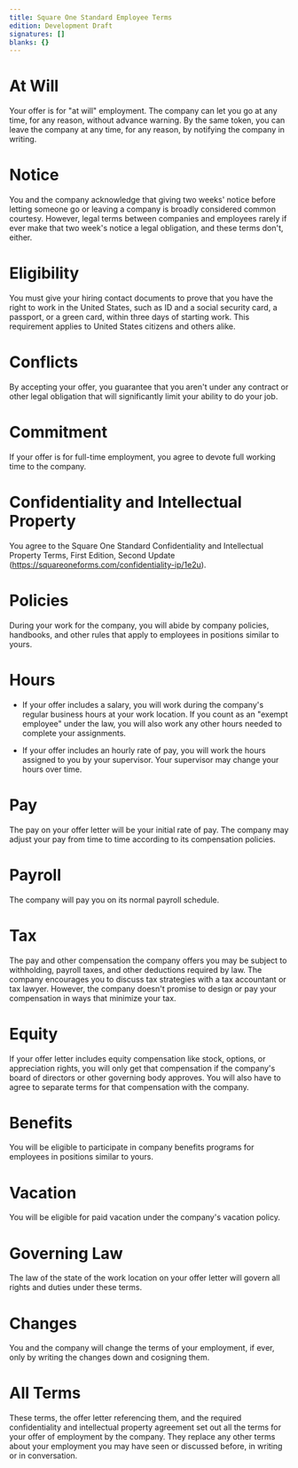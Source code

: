 ```yaml
---
title: Square One Standard Employee Terms
edition: Development Draft
signatures: []
blanks: {}
---
```


# At Will

Your offer is for "at will" employment.  The company can let you go at any time, for any reason, without advance warning.  By the same token, you can leave the company at any time, for any reason, by notifying the company in writing.

# Notice

You and the company acknowledge that giving two weeks' notice before letting someone go or leaving a company is broadly considered common courtesy.  However, legal terms between companies and employees rarely if ever make that two week's notice a legal obligation, and these terms don't, either.

# Eligibility

You must give your hiring contact documents to prove that you have the right to work in the United States, such as ID and a social security card, a passport, or a green card, within three days of starting work.  This requirement applies to United States citizens and others alike.

# Conflicts

By accepting your offer, you guarantee that you aren't under any contract or other legal obligation that will significantly limit your ability to do your job.

# Commitment

If your offer is for full-time employment, you agree to devote full working time to the company.

# Confidentiality and Intellectual Property

You agree to the Square One Standard Confidentiality and Intellectual Property Terms, First Edition, Second Update (https://squareoneforms.com/confidentiality-ip/1e2u).

# Policies

During your work for the company, you will abide by company policies, handbooks, and other rules that apply to employees in positions similar to yours.

# Hours

- If your offer includes a salary, you will work during the company's regular business hours at your work location.  If you count as an "exempt employee" under the law, you will also work any other hours needed to complete your assignments.

- If your offer includes an hourly rate of pay, you will work the hours assigned to you by your supervisor.  Your supervisor may change your hours over time.

# Pay

The pay on your offer letter will be your initial rate of pay.  The company may adjust your pay from time to time according to its compensation policies.

# Payroll

The company will pay you on its normal payroll schedule.

# Tax

The pay and other compensation the company offers you may be subject to withholding, payroll taxes, and other deductions required by law.  The company encourages you to discuss tax strategies with a tax accountant or tax lawyer.  However, the company doesn't promise to design or pay your compensation in ways that minimize your tax.

# Equity

If your offer letter includes equity compensation like stock, options, or appreciation rights, you will only get that compensation if the company's board of directors or other governing body approves.  You will also have to agree to separate terms for that compensation with the company.

# Benefits

You will be eligible to participate in company benefits programs for employees in positions similar to yours.

# Vacation

You will be eligible for paid vacation under the company's vacation policy.

# Governing Law

The law of the state of the work location on your offer letter will govern all rights and duties under these terms.

# Changes

You and the company will change the terms of your employment, if ever, only by writing the changes down and cosigning them.

# All Terms

These terms, the offer letter referencing them, and the required confidentiality and intellectual property agreement set out all the terms for your offer of employment by the company.  They replace any other terms about your employment you may have seen or discussed before, in writing or in conversation.
